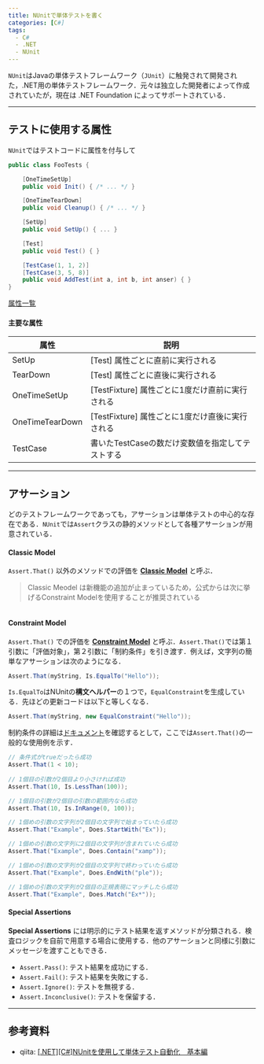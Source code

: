 ```yaml
---
title: NUnitで単体テストを書く
categories: [C#]
tags:
  - C#
  - .NET
  - NUnit
---
```


`NUnit`はJavaの単体テストフレームワーク（`JUnit`）に触発されて開発された，.NET用の単体テストフレームワーク．元々は独立した開発者によって作成されていたが，現在は .NET Foundation によってサポートされている．

---

## テストに使用する属性

`NUnit`ではテストコードに属性を付与して

```cs
public class FooTests {

    [OneTimeSetUp]
    public void Init() { /* ... */ }

    [OneTimeTearDown]
    public void Cleanup() { /* ... */ }

    [SetUp]
    public void SetUp() { ... }

    [Test]
    public void Test() { }

    [TestCase(1, 1, 2)]
    [TestCase(3, 5, 8)]
    public void AddTest(int a, int b, int anser) { }
}
```

[属性一覧](https://docs.nunit.org/articles/nunit/writing-tests/attributes.html)

#### 主要な属性

| 属性            | 説明                                             |
| --------------- | ------------------------------------------------ |
| SetUp           | [Test] 属性ごとに直前に実行される                |
| TearDown        | [Test] 属性ごとに直後に実行される                |
| OneTimeSetUp    | [TestFixture] 属性ごとに1度だけ直前に実行される  |
| OneTimeTearDown | [TestFixture] 属性ごとに1度だけ直後に実行される  |
| TestCase        | 書いたTestCaseの数だけ変数値を指定してテストする |

---

## アサーション

どのテストフレームワークであっても，アサーションは単体テストの中心的な存在である．`NUnit`では`Assert`クラスの静的メソッドとして各種アサーションが用意されている．



#### Classic Model

`Assert.That()` 以外のメソッドでの評価を [**Classic Model**][ClassicModel] と呼ぶ．

> Classic Meodel は新機能の追加が止まっているため，公式からは次に挙げるConstraint Modelを使用することが推奨されている

```cs
```

#### Constraint Model

`Assert.That()` での評価を [**Constraint Model**][Constraint Model] と呼ぶ．`Assert.That()`では第１引数に「評価対象」，第２引数に「制約条件」を引き渡す．例えば，文字列の簡単なアサーションは次のようになる．

```cs
Assert.That(myString, Is.EqualTo("Hello"));
```

`Is.EqualTo`はNUnitの**構文ヘルパー**の１つで，`EqualConstraint`を生成している．先ほどの更新コードは以下と等しくなる．

```cs
Assert.That(myString, new EqualConstraint("Hello"));
```

制約条件の詳細は[ドキュメント](https://docs.nunit.org/articles/nunit/writing-tests/constraints/Constraints.html)を確認するとして，ここでは`Assert.That()`の一般的な使用例を示す．

```cs
// 条件式がtrueだったら成功
Assert.That(1 < 10);
            
// 1個目の引数が2個目より小さければ成功
Assert.That(10, Is.LessThan(100));

// 1個目の引数が2個目の引数の範囲内なら成功
Assert.That(10, Is.InRange(0, 100));

// 1個めの引数の文字列が2個目の文字列で始まっていたら成功
Assert.That("Example", Does.StartWith("Ex"));

// 1個めの引数の文字列に2個目の文字列が含まれていたら成功
Assert.That("Example", Does.Contain("xamp"));

// 1個めの引数の文字列が2個目の文字列で終わっていたら成功
Assert.That("Example", Does.EndWith("ple"));

// 1個めの引数の文字列が2個目の正規表現にマッチしたら成功
Assert.That("Example", Does.Match("Ex*"));
```

#### Special Assertions

**Special Assertions** には明示的にテスト結果を返すメソッドが分類される．検査ロジックを自前で用意する場合に使用する．他のアサーションと同様に引数にメッセージを渡すこともできる．

- `Assert.Pass()`: テスト結果を成功にする．
- `Assert.Fail()`: テスト結果を失敗にする．
- `Assert.Ignore()`: テストを無視する．
- `Assert.Inconclusive()`: テストを保留する．

---

## 参考資料
- qiita: [[.NET][C#]NUnitを使用して単体テスト自動化　基本編](https://qiita.com/suganury/items/d255ae140373af7d0146)


<!-- Link | Document -->
[NUnit Document]: https://docs.nunit.org/articles/nunit/intro.html
[ClassicModel]: https://docs.nunit.org/articles/nunit/writing-tests/assertions/assertion-models/classic.html
[Constraint Model]:https://docs.nunit.org/articles/nunit/writing-tests/assertions/assertion-models/constraint.html
